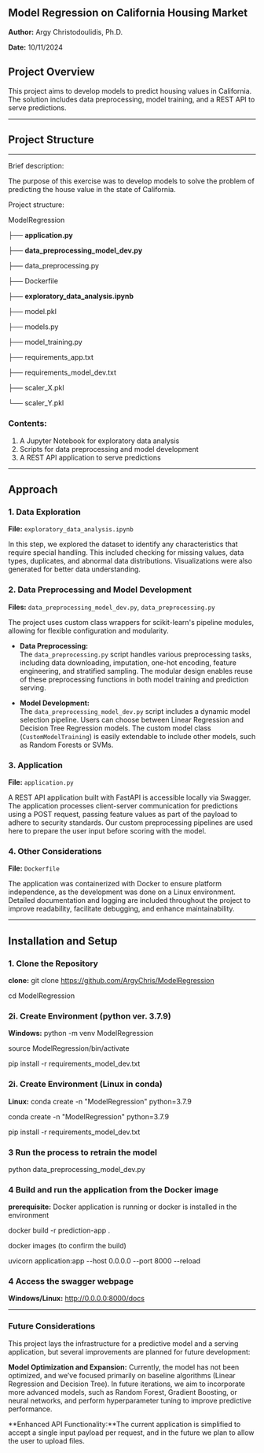 ## Model Regression on California Housing Market


**Author:** Argy Christodoulidis, Ph.D. 
 
**Date:** 10/11/2024  


## Project Overview

This project aims to develop models to predict housing values in California. The solution includes data preprocessing, model training, and a REST API to serve predictions.

---

## Project Structure
--------------------------------------------
Brief description:

The purpose of this exercise was to develop models to solve the problem of predicting the house value in the state of California.

Project structure:

ModelRegression

├── **application.py**

├── **data_preprocessing_model_dev.py**

├── data_preprocessing.py

├── Dockerfile

├── **exploratory_data_analysis.ipynb**

├── model.pkl

├── models.py

├── model_training.py

├── requirements_app.txt

├── requirements_model_dev.txt

├── scaler_X.pkl

└── scaler_Y.pkl


### Contents:
1. A Jupyter Notebook for exploratory data analysis
2. Scripts for data preprocessing and model development
3. A REST API application to serve predictions

---

## Approach

### 1. Data Exploration

**File:** `exploratory_data_analysis.ipynb`  

In this step, we explored the dataset to identify any characteristics that require special handling. This included checking for missing values, data types, duplicates, and abnormal data distributions. Visualizations were also generated for better data understanding.

### 2. Data Preprocessing and Model Development

**Files:** `data_preprocessing_model_dev.py`, `data_preprocessing.py`  

The project uses custom class wrappers for scikit-learn's pipeline modules, allowing for flexible configuration and modularity.

- **Data Preprocessing:**  
  The `data_preprocessing.py` script handles various preprocessing tasks, including data downloading, imputation, one-hot encoding, feature engineering, and stratified sampling. The modular design enables reuse of these preprocessing functions in both model training and prediction serving.

- **Model Development:**  
  The `data_preprocessing_model_dev.py` script includes a dynamic model selection pipeline. Users can choose between Linear Regression and Decision Tree Regression models. The custom model class (`CustomModelTraining`) is easily extendable to include other models, such as Random Forests or SVMs.

### 3. Application

**File:** `application.py`  

A REST API application built with FastAPI is accessible locally via Swagger. The application processes client-server communication for predictions using a POST request, passing feature values as part of the payload to adhere to security standards. Our custom preprocessing pipelines are used here to prepare the user input before scoring with the model.

### 4. Other Considerations

**File:** `Dockerfile`  

The application was containerized with Docker to ensure platform independence, as the development was done on a Linux environment. Detailed documentation and logging are included throughout the project to improve readability, facilitate debugging, and enhance maintainability.

---

## Installation and Setup

### 1. Clone the Repository

**clone:** git clone <https://github.com/ArgyChris/ModelRegression>

cd ModelRegression

### 2i. Create Environment (python ver. 3.7.9)

**Windows:** python -m venv ModelRegression 

source ModelRegression/bin/activate  

pip install -r requirements_model_dev.txt

### 2i. Create Environment (Linux in conda)

**Linux:** conda create -n "ModelRegression" python=3.7.9

conda create -n "ModelRegression" python=3.7.9

pip install -r requirements_model_dev.txt

### 3 Run the process to retrain the model

python data_preprocessing_model_dev.py

### 4 Build and run the application from the Docker image 

**prerequisite:** Docker application is running or docker is installed in the environment

docker build -r prediction-app .

docker images (to confirm the build)

uvicorn application:app --host 0.0.0.0 --port 8000 --reload 

### 4 Access the swagger webpage  

**Windows/Linux:** http://0.0.0.0:8000/docs

---

### Future Considerations

This project lays the infrastructure for a predictive model and a serving application, but several improvements are planned for future development:

**Model Optimization and Expansion:** Currently, the model has not been optimized, and we’ve focused primarily on baseline algorithms (Linear Regression and Decision Tree). In future iterations, we aim to incorporate more advanced models, such as Random Forest, Gradient Boosting, or neural networks, and perform hyperparameter tuning to improve predictive performance.

**Enhanced API Functionality:**The current application is simplified to accept a single input payload per request, and in the future we plan to allow the user to upload files.
